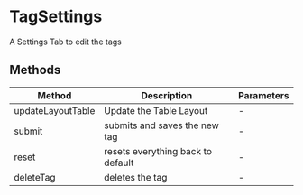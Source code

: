 # TagSettings

A Settings Tab to edit the tags

## Methods

<!-- @vuese:TagSettings:methods:start -->
|Method|Description|Parameters|
|---|---|---|
|updateLayoutTable|Update the Table Layout|-|
|submit|submits and saves the new tag|-|
|reset|resets everything back to default|-|
|deleteTag|deletes the tag|-|

<!-- @vuese:TagSettings:methods:end -->


